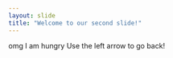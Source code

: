 ```yaml
---
layout: slide
title: "Welcome to our second slide!"
---
```

omg I am hungry
Use the left arrow to go back!
